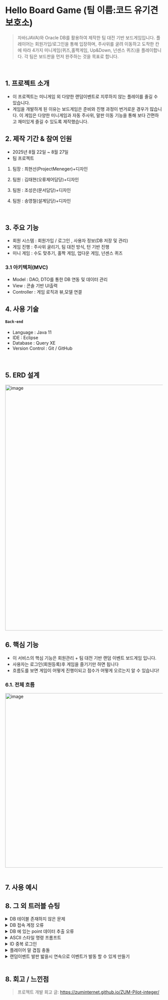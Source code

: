 # Hello Board Game (팀 이름:코드 유기견 보호소)
> 자바(JAVA)와 Oracle DB를 활용하여 제작한 팀 대전 기반 보드게임입니다.
> 플레이어는 회원가입/로그인을 통해 입장하며, 주사위를 굴려 이동하고 도착한 칸에 따라
> 4가지 미니게임(퀴즈,홀짝게임, Up&Down, 넌센스 퀴즈)을 플레이합니다.
> 각 팀은 보드판을 먼저 완주하는 것을 목표로 합니다.


</br>

## 1. 프로젝트 소개
- 이 프로젝트는 미니게임 외 다양한 랜덤이벤트로 지루하지 않는 플레이를 줄길 수 있습니다.  
- 게임을 개발하게 된 이유는 보드게임은 준비와 진행 과정이 번거로운 경우가 많습니다.
  이 게임은 다양한 미니게임과 자동 주사위, 말판 이동 기능을 통해 보다 간편하고 재미있게 즐길 수 있도록 제작했습니다.

## 2. 제작 기간 & 참여 인원
- 2025년 8월 22일 ~ 8월 27일
- 팀 프로젝트

1. 팀장 : 최현선(ProjectMeneger)+디자인

2. 팀원 : 김태현(오류제어담당)+디자인

3. 팀원 : 조성은(문서담당)+디자인

4. 팀원 : 송영철(설계담당)+디자인

</br>


## 3. 주요 기능
- 회원 시스템 : 회원가입 / 로그인 , 사용자 정보(DB 저장 및 관리)
- 게임 진행 : 주사위 굴리기, 팀 대전 방식, 턴 기반 진행
- 미니 게임 : 수도 맞추기, 홀짝 게임, 업다운 게임, 넌센스 퀴즈
  
### 3.1 아키텍처(MVC)
- Model : DAO, DTO를 통한 DB 연동 및 데이터 관리
- View : 콘솔 기반 UI출력
- Controller : 게임 로직과 뷰,모델 연결

## 4. 사용 기술
#### `Back-end`
  - Language : Java 11
  - IDE : Eclipse
  - Database : Query XE
  - Version Control : Git / GitHub


</br>

## 5. ERD 설계
<img width="1556" height="785" alt="image" src="https://github.com/user-attachments/assets/4bd82230-ad74-49f8-bc45-41d0d1f7fd50" />



## 6. 핵심 기능
- 이 서비스의 핵심 기능은 회원관리 + 팀 대전 기반 랜덤 이벤트 보드게임 입니다.
- 사용자는 로그인(회원등록)후 게임을 즐기기만 하면 됩니다 
- 흐름도를 보면 게임이 어떻게 진행이되고 점수가 어떻게 오르는지 알 수 있습니다!  


### 6.1. 전체 흐름
<img width="804" height="557" alt="image" src="https://github.com/user-attachments/assets/723e2b09-a94a-4771-a787-6b3fe961b696" />



</br>

</br>

## 7. 사용 예시









## 8. 그 외 트러블 슈팅

<details>
<summary>DB 테이블 존재하지 않은 문제</summary>
<div markdown="1">

- 해결 방법 : FROM 테이블주소가  잘못되어 수정  

</div>
</details>

<details>
<summary>DB 접속 계정 오류</summary>
<div markdown="1">

- 해결 방법  :  DB 접속 계정 정보가 맞지 않아 포트 값 수정
- String url = "jdbc:oracle:thin:@project-db-cgi.smhrd.com:1524:xe";

</div>
</details>

<details>
<summary>DB 에 있는 point 데이터 추출 오류</summary>
<div markdown="1">

- 해결 방법 : DB가 들어있는 DAO에서 꺼내지 않고 , MODEL에서 빼와서 데이터가 옮겨지지 않아 DAO에서 빼냄

</div>
</details>

<details>
<summary>ASCII 스타일 명령 프롬프트</summary>
<div markdown="1">

- 해결 방법 : ascii 스타일 명령프롬포트 호환성 문제 확인 후 
- 자바 표준 출력 스트림을 UTF-8로 래핑 system.setOut(new PrintStream(System.out, true, StandardCharsets.UTF_8));

</div>
</details>

<details>
<summary>ID 중복 로그인</summary>
<div markdown="1">

- 해결 방법 : 등록할때 입력한 닉네임이 팀에 존재하면 그 이후에 유저 등록 절차를 continue로 반복문을 중간에 끊어서 처음부터 다시 유저 등록 메뉴가 뜨게 만듬

</div>
</details>

<details>
<summary>플레이어 말 겹침 충돌</summary>
<div markdown="1">

-  해결 방법 : 플레이어가 같은선상에서 출발할경우 움직이는 플레이어의 이차원 배열값을 공백으로 처리하고 자리를 떠난 플레이어의 공백자리까지 매꿔줘야했다. 조건문 추가 출발시 혹은 말이 도착할때 겹치는 경우 해당경우에는 말을 겹쳐보일 수 있게 조건문을 이용해서 해결

</div>
</details>

<details>
<summary>랜덤이벤트 발판 밟을시 연속으로 이벤트가 발동 할 수 있게 만들기</summary>
<div markdown="1">

-  해결 방법 : 해당 플레이어의 움직이는 위치값을 추출하고 해당 추출값이 플레이어가 움직여질수있는 이벤트 발판위로 갈 경우 또 실행할 수 있게 반복문안에 조건문을 배치해 이벤트 발판일경우 한번 더 반복 할 수 있게 만듦. 일반 발판일 경우 빠져나오게 만들었다.

</div>
</details>


    
</br>

## 8. 회고 / 느낀점
>프로젝트 개발 회고 글: https://zuminternet.github.io/ZUM-Pilot-integer/
